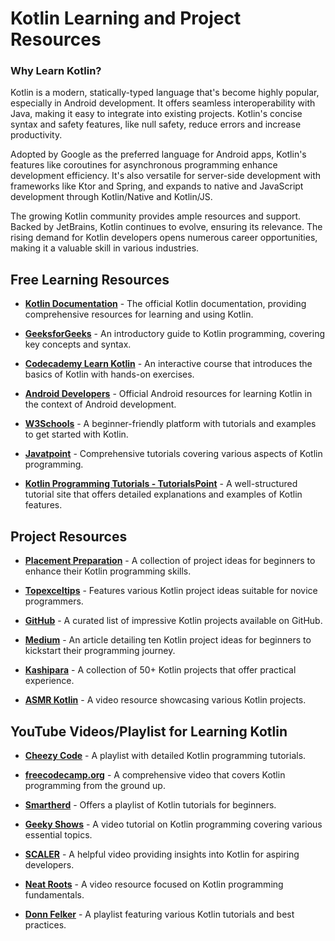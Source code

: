 # Kotlin Learning and Project Resources

### Why Learn Kotlin?
Kotlin is a modern, statically-typed language that's become highly popular, especially in Android development. It offers seamless interoperability with Java, making it easy to integrate into existing projects. Kotlin's concise syntax and safety features, like null safety, reduce errors and increase productivity.

Adopted by Google as the preferred language for Android apps, Kotlin's features like coroutines for asynchronous programming enhance development efficiency. It's also versatile for server-side development with frameworks like Ktor and Spring, and expands to native and JavaScript development through Kotlin/Native and Kotlin/JS.

The growing Kotlin community provides ample resources and support. Backed by JetBrains, Kotlin continues to evolve, ensuring its relevance. The rising demand for Kotlin developers opens numerous career opportunities, making it a valuable skill in various industries.

## Free Learning Resources
- **[Kotlin Documentation](https://kotlinlang.org/docs/home.html)** - The official Kotlin documentation, providing comprehensive resources for learning and using Kotlin.
  
- **[GeeksforGeeks](https://www.geeksforgeeks.org/kotlin-programming-language/)** - An introductory guide to Kotlin programming, covering key concepts and syntax.
  
- **[Codecademy Learn Kotlin](https://www.codecademy.com/learn/learn-kotlin)** - An interactive course that introduces the basics of Kotlin with hands-on exercises.
  
- **[Android Developers](https://developer.android.com/kotlin)** - Official Android resources for learning Kotlin in the context of Android development.
  
- **[W3Schools](https://www.w3schools.com/KOTLIN/index.php)** - A beginner-friendly platform with tutorials and examples to get started with Kotlin.
  
- **[Javatpoint](https://www.javatpoint.com/kotlin-tutorial)** - Comprehensive tutorials covering various aspects of Kotlin programming.
  
- **[Kotlin Programming Tutorials - TutorialsPoint](https://www.tutorialspoint.com/kotlin/index.htm)** - A well-structured tutorial site that offers detailed explanations and examples of Kotlin features.

## Project Resources
- **[Placement Preparation](https://www.placementpreparation.io/blog/kotlin-project-ideas-for-beginners/)** - A collection of project ideas for beginners to enhance their Kotlin programming skills.
  
- **[Topexceltips](https://topexceltips.com/kotlin-project-ideas/)** - Features various Kotlin project ideas suitable for novice programmers.
  
- **[GitHub](https://github.com/androiddevnotes/awesome-android-kotlin-apps)** - A curated list of impressive Kotlin projects available on GitHub.
  
- **[Medium](https://medium.com/@agayevrauf/10-kotlin-projects-for-beginners-to-kickstart-their-programming-journey-3f0835dbeab1)** - An article detailing ten Kotlin project ideas for beginners to kickstart their programming journey.
  
- **[Kashipara](https://www.kashipara.com/project/kotlin-project_29)** - A collection of 50+ Kotlin projects that offer practical experience.
  
- **[ASMR Kotlin](https://youtu.be/zl2QsDfiWjk?si=21No4f6tIRPFQw0f)** - A video resource showcasing various Kotlin projects.

## YouTube Videos/Playlist for Learning Kotlin
- **[Cheezy Code](https://youtube.com/playlist?list=PLRKyZvuMYSIMW3-rSOGCkPlO1z_IYJy3G&si=oYoXOk6Z1wgBKXQn)** - A playlist with detailed Kotlin programming tutorials.
  
- **[freecodecamp.org](https://youtu.be/EExSSotojVI?si=0jT7OjEa6x4pScDP)** - A comprehensive video that covers Kotlin programming from the ground up.
  
- **[Smartherd](https://youtube.com/playlist?list=PLlxmoA0rQ-LwgK1JsnMsakYNACYGa1cjR&si=NHlW0iFKEUiAmXz2)** - Offers a playlist of Kotlin tutorials for beginners.
  
- **[Geeky Shows](https://youtu.be/uoP4JKHgzDE?si=urhZj1DTOyCtvnJC)** - A video tutorial on Kotlin programming covering various essential topics.
  
- **[SCALER](https://youtu.be/BxM2DayeOBE?si=cTfURbTOZ7728MgM)** - A helpful video providing insights into Kotlin for aspiring developers.
  
- **[Neat Roots](https://youtu.be/uEhmQd0Z1CA?si=HdES4BDl7Hho4wlA)** - A video resource focused on Kotlin programming fundamentals.
  
- **[Donn Felker](https://youtube.com/playlist?list=PLVUm4IewkTXqwzuRXZisWg7shMTiQhUtz&si=Xapie6bX66BOjwdr)** - A playlist featuring various Kotlin tutorials and best practices.
